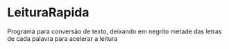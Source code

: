 # LeituraRapida
Programa para conversão de texto, deixando em negrito metade das letras de cada palavra para acelerar a leitura
